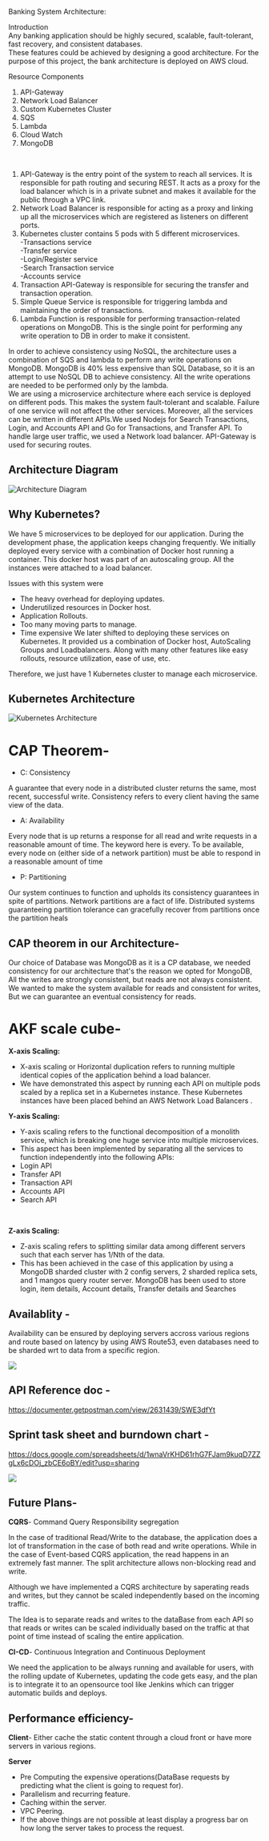Banking System Architecture:<br>

Introduction<br>
Any banking application should be highly secured, scalable, fault-tolerant, fast recovery, and consistent databases.<br>
These features could be achieved by designing a good architecture. For the purpose of this project, the bank architecture is deployed on AWS cloud.<br>

Resource Components<br>
1) API-Gateway
2) Network Load Balancer
3) Custom Kubernetes Cluster
4) SQS
5) Lambda
5) Cloud Watch
6) MongoDB
<br>

1) API-Gateway is the entry point of the system to reach all services. It is responsible for path routing and securing REST. It acts as a proxy for the load balancer which is in a private subnet and makes it available for the public through a VPC link.
2) Network Load Balancer is responsible for acting as a proxy and linking up all the microservices which are registered as listeners on different ports.
3) Kubernetes cluster contains 5 pods with 5 different microservices.<br>
   -Transactions service<br>
   -Transfer service<br>
   -Login/Register service<br>
   -Search Transaction service<br>
   -Accounts service<br>
4) Transaction API-Gateway is responsible for securing the transfer and transaction operation.
5) Simple Queue Service is responsible for triggering lambda and maintaining the order of transactions.
6) Lambda Function is responsible for performing transaction-related operations on MongoDB. This is the single point for performing any write operation to DB in order to make it consistent.<br>

In order to achieve consistency using NoSQL, the architecture uses a combination of SQS and lambda to perform any write operations on MongoDB. MongoDB is 40% less expensive than SQL Database, so it is an attempt to use NoSQL DB to achieve consistency. All the write operations are needed to be performed only by the lambda. <br>
We are using a microservice architecture where each service is deployed on different pods. This makes the system fault-tolerant and scalable. Failure of one service will not affect the other services. Moreover, all the services can be written in different APIs.We used Nodejs for Search Transactions, Login, and Accounts API and Go for Transactions, and Transfer API.
To handle large user traffic, we used a Network load balancer. API-Gateway is used for securing routes.  

## Architecture Diagram

![Architecture Diagram](https://github.com/kowshhal97/Online-Bank/blob/master/Architecture%20Diagram.jpg)

## Why Kubernetes?

We have 5 microservices to be deployed for our application. During the development phase, the application keeps changing frequently. We initially deployed every service with a combination of Docker host running a container. This docker host was part of an autoscaling group. All the instances were attached to a load balancer.

Issues with this system were

- The heavy overhead for deploying updates.
- Underutilized resources in Docker host.
- Application Rollouts.
- Too many moving parts to manage.
- Time expensive
We later shifted to deploying these services on Kubernetes. It provided us a combination of Docker host, AutoScaling Groups and Loadbalancers. Along with many other features like easy rollouts, resource utilization, ease of use, etc.

Therefore, we just have 1 Kubernetes cluster to manage each microservice.

## Kubernetes Architecture

![Kubernetes Architecture](https://github.com/kowshhal97/Online-Bank/blob/master/KubernetesArc.jpg)


# CAP Theorem-

- C: Consistency

A guarantee that every node in a distributed cluster returns the same, most recent, successful write. Consistency refers to every client having the same view of the data. 

- A: Availability

Every node that is up returns a response for all read and write requests in a reasonable amount of time. The keyword here is every. To be available, every node on (either side of a network partition) must be able to respond in a reasonable amount of time

- P: Partitioning

Our system continues to function and upholds its consistency guarantees in spite of partitions. Network partitions are a fact of life. Distributed systems guaranteeing partition tolerance can gracefully recover from partitions once the partition heals

## CAP theorem in our Architecture-

Our choice of Database was MongoDB as it is a CP database, we needed consistency for our architecture that's the reason we opted for MongoDB, All the writes are strongly consistent, but reads are not always consistent. We wanted to make the system available for reads and consistent for writes, But we can guarantee an eventual consistency for reads.

# AKF scale cube-

**X-axis Scaling:**

 - X-axis scaling or Horizontal duplication refers to running multiple identical copies of the application behind a load balancer. 
 -  We have demonstrated this aspect by running each API on multiple pods scaled by a replica set in a Kubernetes instance. These Kubernetes instances have been placed behind an AWS Network Load Balancers .<br/>
     

**Y-axis Scaling:**

 - Y-axis scaling refers to the functional decomposition of a monolith service, which is breaking one huge service into multiple microservices. <br/>
 - This aspect has been implemented by separating all the services to function independently into the following APIs:
  - Login API
  - Transfer API
  - Transaction API
  - Accounts API
  - Search API
<br/>

**Z-axis Scaling:**

 - Z-axis scaling refers to splitting similar data among different servers such that each server has 1/Nth of the data.<br/>
 - This has been achieved in the case of this application by using a MongoDB sharded cluster with 2 config servers, 2 sharded replica sets, and 1 mangos query router server. MongoDB has been used to store login, item details, Account details, Transfer details and Searches <br/>

## Availablity - 
Availability can be ensured by deploying servers accross various regions and route based on latency by using AWS Route53, even databases need to be sharded wrt to data from a specific region.

![](https://github.com/kowshhal97/Online-Bank/blob/master/AvailableArchitecture.jpg)

## API Reference doc -
https://documenter.getpostman.com/view/2631439/SWE3dfYt

## Sprint task sheet and burndown chart - 
https://docs.google.com/spreadsheets/d/1wnaVrKHD61rhG7FJam9kuqD7ZZgLx6cDOj_zbCE6oBY/edit?usp=sharing

![](https://github.com/gopinathsjsu/team-project-cmpe202-team-project/blob/master/burndown_chart.png)

## Future Plans-

**CQRS**- Command Query Responsibility segregation

In the case of traditional Read/Write to the database, the application does a lot of transformation in the case of both read and write operations. While in the case of Event-based CQRS application, the read happens in an extremely fast manner. The split architecture allows non-blocking read and write.

Although we have implemented a CQRS architecture by saperating reads and writes, but they cannot be scaled independently based on the incoming traffic.

The Idea is to separate reads and writes to the dataBase from each API so that reads or writes can be scaled individually based on the traffic at that point of time instead of scaling the entire application.

**CI-CD**- Continuous Integration and Continuous Deployment

We need the application to be always running and available for users, with the rolling update of Kubernetes, updating the code gets easy, and the plan is to integrate it to an opensource tool like Jenkins which can trigger automatic builds and deploys.

## Performance efficiency-

**Client**-
Either cache the static content through a cloud front or have more servers in various regions.

**Server**
- Pre Computing the expensive operations(DataBase requests by predicting what the client is going to request for).
- Parallelism and recurring feature.
- Caching within the server.
- VPC Peering.
- If the above things are not possible at least display a progress bar on how long the server takes to process the request.
